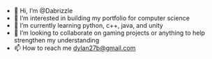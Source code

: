 - 👋 Hi, I’m @Dabrizzle
- 👀 I’m interested in building my portfolio for computer science
- 🌱 I’m currently learning python, c++, java, and unity
- 💞️ I’m looking to collaborate on gaming projects or anything to help strengthen my understanding
- 📫 How to reach me dylan27b@gmail.com

<!---
Dabrizzle/Dabrizzle is a ✨ special ✨ repository because its `README.md` (this file) appears on your GitHub profile.
You can click the Preview link to take a look at your changes.
--->
